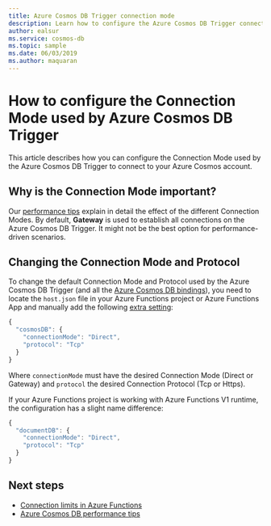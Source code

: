 ```yaml
---
title: Azure Cosmos DB Trigger connection mode
description: Learn how to configure the Azure Cosmos DB Trigger connection mode
author: ealsur
ms.service: cosmos-db
ms.topic: sample
ms.date: 06/03/2019
ms.author: maquaran
---
```


# How to configure the Connection Mode used by Azure Cosmos DB Trigger

This article describes how you can configure the Connection Mode used by the Azure Cosmos DB Trigger to connect to your Azure Cosmos account.

## Why is the Connection Mode important?

Our [performance tips](./performance-tips.md#networking) explain in detail the effect of the different Connection Modes. By default, **Gateway** is used to establish all connections on the Azure Cosmos DB Trigger. It might not be the best option for performance-driven scenarios.

## Changing the Connection Mode and Protocol

To change the default Connection Mode and Protocol used by the Azure Cosmos DB Trigger (and all the [Azure Cosmos DB bindings](./functions-bindings-cosmosdb-v2.md#output)), you need to locate the `host.json` file in your Azure Functions project or Azure Functions App and manually add the following [extra setting](./functions-bindings-cosmosdb-v2.md#hostjson-settings):

```js
{
  "cosmosDB": {
    "connectionMode": "Direct",
    "protocol": "Tcp"
  }
}
```

Where `connectionMode` must have the desired Connection Mode (Direct or Gateway) and `protocol` the desired Connection Protocol (Tcp or Https). 

If your Azure Functions project is working with Azure Functions V1 runtime, the configuration has a slight name difference:

```js
{
  "documentDB": {
    "connectionMode": "Direct",
    "protocol": "Tcp"
  }
}
```

## Next steps

* [Connection limits in Azure Functions](../azure-functions/manage-connections.md#connection-limit)
* [Azure Cosmos DB performance tips](./performance-tips.md)
